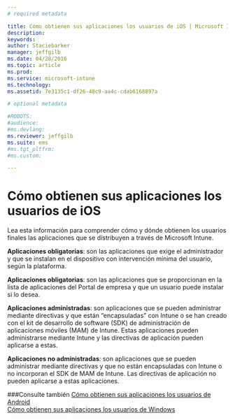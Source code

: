 ```yaml
---
# required metadata

title: Cómo obtienen sus aplicaciones los usuarios de iOS | Microsoft Intune
description:
keywords:
author: Staciebarker
manager: jeffgilb
ms.date: 04/28/2016
ms.topic: article
ms.prod:
ms.service: microsoft-intune
ms.technology:
ms.assetid: 7e3135c1-df26-48c9-aa4c-cdab6168897a

# optional metadata

#ROBOTS:
#audience:
#ms.devlang:
ms.reviewer: jeffgilb
ms.suite: ems
#ms.tgt_pltfrm:
#ms.custom:

---
```



# Cómo obtienen sus aplicaciones los usuarios de iOS

Lea esta información para comprender cómo y dónde obtienen los usuarios finales las aplicaciones que se distribuyen a través de Microsoft Intune. 

**Aplicaciones obligatorias**: son las aplicaciones que exige el administrador y que se instalan en el dispositivo con intervención mínima del usuario, según la plataforma.

**Aplicaciones obligatorias**: son las aplicaciones que se proporcionan en la lista de aplicaciones del Portal de empresa y que un usuario puede instalar si lo desea.

**Aplicaciones administradas**: son aplicaciones que se pueden administrar mediante directivas y que están “encapsuladas” con Intune o se han creado con el kit de desarrollo de software (SDK) de administración de aplicaciones móviles (MAM) de Intune. Estas aplicaciones pueden administrarse mediante Intune y las directivas de aplicación pueden aplicarse a estas.

**Aplicaciones no administradas**: son aplicaciones que se pueden administrar mediante directivas y que no están encapsuladas con Intune o no incorporan el SDK de MAM de Intune. Las directivas de aplicación no pueden aplicarse a estas aplicaciones.

###Consulte también
[Cómo obtienen sus aplicaciones los usuarios de Android](how-your-android-users-get-their-apps.md)</br>
[Cómo obtienen sus aplicaciones los usuarios de Windows](how-your-windows-users-get-their-apps.md)

<!--HONumber=May16_HO1-->


